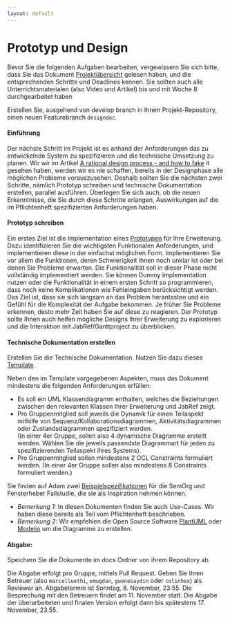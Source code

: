 ```yaml
---
layout: default
---
```

# Prototyp und Design


Bevor Sie die folgenden Aufgaben bearbeiten, vergewissern Sie sich bitte, dass Sie das Dokument [Projektübersicht](../project-summary.html)  gelesen haben, 
und die entsprechenden Schritte und Deadlines kennen. Sie sollten auch alle Unterrichtsmaterialen (also Video und Artikel) bis und mit Woche 8 durchgearbeitet haben

Erstellen Sie, ausgehend von develop branch in Ihrem Projekt-Repository, einen neuen Featurebranch ```designdoc```.

#### Einführung

Der nächste Schritt im Projekt ist es anhand der Anforderungen das zu entwickelnde System zu spezifizieren und die technische Umsetzung zu planen. Wir wir im Artikel [A rational design process - and how to fake](https://users.ece.utexas.edu/~perry/education/SE-Intro/fakeit.pdf) it gesehen haben, werden wir es nie schaffen, bereits in der Designphase alle möglichen Probleme vorauszusehen. Deshalb sollten Sie die nächsten zwei Schritte, nämlich Prototyp schreiben und technische Dokumentation erstellen, parallel ausführen. Überlegen Sie sich auch, ob die neuen Erkenntnisse, die Sie durch diese Schritte erlangen, Auswirkungen auf die im Pflichtenheft spezifizierten Anforderungen haben. 

#### Prototyp schreiben

Ein erstes Ziel ist die Implementation eines [Prototypen](https://de.wikipedia.org/wiki/Prototyping_(Softwareentwicklung)) für Ihre Erweiterung. Dazu identifizieren Sie die wichtigsten Funktionalen Anforderungen, und implementieren diese in der einfachst möglichen Form. Implementieren Sie vor allem die Funktionen, deren Schwierigkeit ihnen noch unklar ist oder bei denen Sie Probleme erwarten. 
Die Funktionalität soll in dieser Phase nicht vollständig implementiert werden. Sie können Dummy Implementation nutzen oder die Funktionalität in einem ersten Schritt so programmieren, dass noch keine Komplikationen wie Fehleingaben berücksichtigt werden.  Das Ziel ist, dass sie sich langsam an das Problem herantasten und ein Gefühl für die Komplexität der Aufgabe bekommen. Je früher Sie Probleme erkennen, desto mehr Zeit haben Sie auf diese zu reagieren. Der Prototyp sollte Ihnen auch helfen mögliche Designs Ihrer Erweiterung zu explorieren und die Interaktion mit JabRef/Ganttproject zu überblicken.

#### Technische Dokumentation erstellen

Erstellen Sie die Technische Dokumentation. Nutzen Sie dazu dieses  [Template](../templates/technical-doc.html).

Neben den im Template vorgegebenen Aspekten, muss das Dokument mindestens die folgenden Anforderungen erfüllen:

* Es soll ein UML Klassendiagramm enthalten, welches die Beziehungen zwischen den relevanten Klassen Ihrer Erweiterung und JabRef zeigt.
* Pro Gruppenmitglied soll jeweils die Dynamik für einen Teilaspekt mithilfe von Sequenz/Kollaborationsdiagrammen, Aktivitätsdiagrammen oder Zustandsdiagrammen spezifiziert werden.  
(In einer 4er Gruppe, sollen also 4 dynamische Diagramme erstellt werden. Wählen Sie die jeweils passendste Diagrammart für jeden zu spezifizierenden Teilaspekt ihres Systems).
* Pro Gruppenmitglied sollen mindestens 2 OCL Constraints formuliert werden. (In einer 4er Gruppe sollen also mindestens 8 Constraints formuliert werden.)

Sie finden auf Adam zwei [Beispielspezifikationen](https://adam.unibas.ch/goto_adam_file_1059780_download.html) für die SemOrg und Fensterheber Fallstudie, die sie als Inspiration nehmen können.

* *Bemerkung 1:* In diesen Dokumenten finden Sie auch Use-Cases. Wir haben diese bereits als Teil vom Pflichtenheft beschrieben.
* *Bemerkung 2:* Wir empfehlen die Open Source Software [PlantUML](http://plantuml.com/) oder [Modelio](https://www.modelio.org/) um die Diagramme zu erstellen. 

#### Abgabe:

Speichern Sie die Dokumente im docs Ordner von ihrem Repository ab.

Die Abgabe erfolgt pro Gruppe, mittels Pull Request. Geben Sie Ihren Betreuer (also ```marcelluethi```, ```emugdan```, ```guenesaydin``` oder ```colinhex```) als Reviewer an. Abgabetermin ist Sonntag, 8. November, 23:55. Die Besprechung mit den Betreuern findet am 11. November statt. Die Abgabe der überarbeiteten und finalen Version erfolgt dann bis spätestens 17. November, 23.55.
